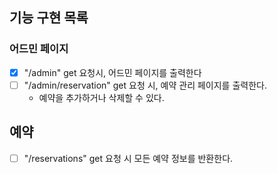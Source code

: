## 기능 구현 목록

### 어드민 페이지
- [x] "/admin" get 요청시, 어드민 페이지를 출력한다
- [ ] "/admin/reservation" get 요청 시, 예약 관리 페이지를 출력한다.
  - 예약을 추가하거나 삭제할 수 있다.

## 예약
- [ ] "/reservations" get 요청 시 모든 예약 정보를 반환한다.
